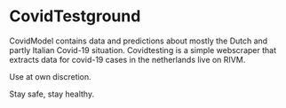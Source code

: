 # CovidTestground

CovidModel contains data and predictions about mostly the Dutch and partly Italian Covid-19 situation.
Covidtesting is a simple webscraper that extracts data for covid-19 cases in the netherlands live on RIVM.

Use at own discretion. 

Stay safe, stay healthy.
